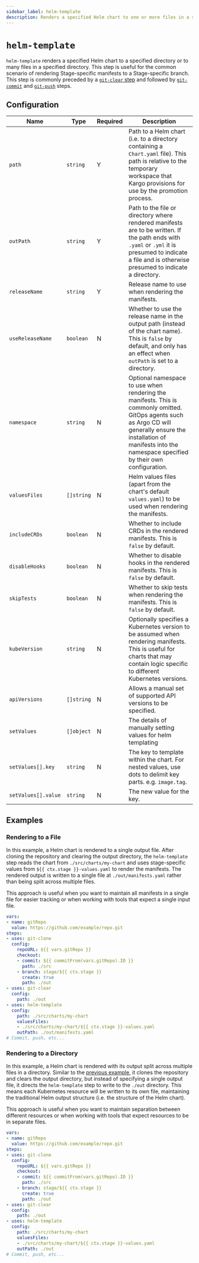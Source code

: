 ```yaml
---
sidebar_label: helm-template
description: Renders a specified Helm chart to one or more files in a specified directory.
---
```


# `helm-template`

`helm-template` renders a specified Helm chart to a specified directory or to
many files in a specified directory. This step is useful for the common scenario
of rendering Stage-specific manifests to a Stage-specific branch. This step is
commonly preceded by a [`git-clear` step](git-clear.md) and followed by
[`git-commit`](git-commit.md) and [`git-push`](git-push.md) steps.

## Configuration

| Name | Type | Required | Description |
|------|------|----------|-------------|
| `path` | `string` | Y | Path to a Helm chart (i.e. to a directory containing a `Chart.yaml` file). This path is relative to the temporary workspace that Kargo provisions for use by the promotion process. |
| `outPath` | `string` | Y | Path to the file or directory where rendered manifests are to be written. If the path ends with `.yaml` or `.yml` it is presumed to indicate a file and is otherwise presumed to indicate a directory. |
| `releaseName` | `string` | Y | Release name to use when rendering the manifests. |
| `useReleaseName` | `boolean` | N | Whether to use the release name in the output path (instead of the chart name). This is `false` by default, and only has an effect when `outPath` is set to a directory. |
| `namespace` | `string` | N | Optional namespace to use when rendering the manifests. This is commonly omitted. GitOps agents such as Argo CD will generally ensure the installation of manifests into the namespace specified by their own configuration. |
| `valuesFiles` | `[]string` | N | Helm values files (apart from the chart's default `values.yaml`) to be used when rendering the manifests.  |
| `includeCRDs` | `boolean` | N | Whether to include CRDs in the rendered manifests. This is `false` by default. |
| `disableHooks` | `boolean` | N | Whether to disable hooks in the rendered manifests. This is `false` by default. |
| `skipTests` | `boolean` | N | Whether to skip tests when rendering the manifests. This is `false` by default. |
| `kubeVersion` | `string` | N | Optionally specifies a Kubernetes version to be assumed when rendering manifests. This is useful for charts that may contain logic specific to different Kubernetes versions. |
| `apiVersions` | `[]string` | N | Allows a manual set of supported API versions to be specified. |
| `setValues` | `[]object` | N | The details of manually setting values for helm templating |
| `setValues[].key` | `string` | N | The key to template within the chart. For nested values, use dots to delimit key parts. e.g. `image.tag`. |
| `setValues[].value` | `string` | N | The new value for the key. |

## Examples

### Rendering to a File

In this example, a Helm chart is rendered to a single output file. After
cloning the repository and clearing the output directory, the `helm-template`
step reads the chart from `./src/charts/my-chart` and uses stage-specific
values from `${{ ctx.stage }}-values.yaml` to render the manifests. The
rendered output is written to a single file at `./out/manifests.yaml`
rather than being split across multiple files.

This approach is useful when you want to maintain all manifests in a single
file for easier tracking or when working with tools that expect a single
input file.

```yaml
vars:
- name: gitRepo
  value: https://github.com/example/repo.git
steps:
- uses: git-clone
  config:
    repoURL: ${{ vars.gitRepo }}
    checkout:
    - commit: ${{ commitFrom(vars.gitRepo).ID }}
      path: ./src
    - branch: stage/${{ ctx.stage }}
      create: true
      path: ./out
- uses: git-clear
  config:
    path: ./out
- uses: helm-template
  config:
    path: ./src/charts/my-chart
    valuesFiles:
    - ./src/charts/my-chart/${{ ctx.stage }}-values.yaml
    outPath: ./out/manifests.yaml
# Commit, push, etc...
```

### Rendering to a Directory

In this example, a Helm chart is rendered with its output split across multiple
files in a directory. Similar to the [previous example](#rendering-to-a-file),
it clones the repository and clears the output directory, but instead of
specifying a single output file, it directs the `helm-template` step to write
to the `./out` directory. This means each Kubernetes resource will be written
to its own file, maintaining the traditional Helm output structure (i.e. the
structure of the Helm chart).

This approach is useful when you want to maintain separation between different
resources or when working with tools that expect resources to be in separate
files.

```yaml
vars:
- name: gitRepo
  value: https://github.com/example/repo.git
steps:
- uses: git-clone
  config:
    repoURL: ${{ vars.gitRepo }}
    checkout:
    - commit: ${{ commitFrom(vars.gitRepo).ID }}
      path: ./src
    - branch: stage/${{ ctx.stage }}
      create: true
      path: ./out
- uses: git-clear
  config:
    path: ./out
- uses: helm-template
  config:
    path: ./src/charts/my-chart
    valuesFiles:
    - ./src/charts/my-chart/${{ ctx.stage }}-values.yaml
    outPath: ./out
# Commit, push, etc...
```
